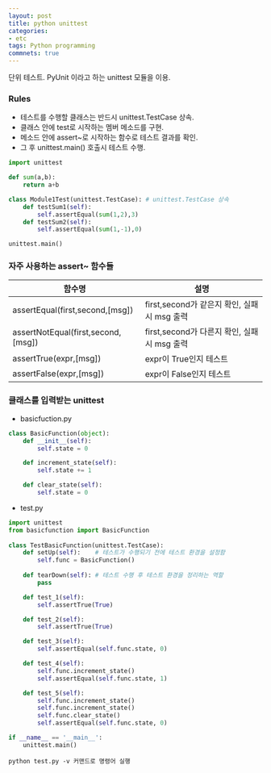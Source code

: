 ```yaml
---
layout: post
title: python unittest
categories:
- etc
tags: Python programming
commnets: true
---
```


단위 테스트. PyUnit 이라고 하는 unittest 모듈을 이용.

### Rules

- 테스트를 수행할 클래스는 반드시 unittest.TestCase 상속.
- 클래스 안에 test로 시작하는 멤버 메소드를 구현.
- 메소드 안에 assert~로 시작하는 함수로 테스트 결과를 확인.
- 그 후 unittest.main() 호출시 테스트 수행.


```python
import unittest

def sum(a,b):
	return a+b 

class Module1Test(unittest.TestCase): # unittest.TestCase 상속
	def testSum1(self):
		self.assertEqual(sum(1,2),3)
	def testSum2(self):
		self.assertEqual(sum(1,-1),0)

unittest.main()
```


### 자주 사용하는 assert~ 함수들

|함수명|설명|
|---|---|
|assertEqual(first,second,[msg])|first,second가 같은지 확인, 실패시 msg 출력|
|assertNotEqual(first,second,[msg])|first,second가 다른지 확인, 실패시 msg 출력||
|assertTrue(expr,[msg])|expr이 True인지 테스트|
|assertFalse(expr,[msg])|expr이 False인지 테스트|

### 클래스를 입력받는 unittest

- basicfuction.py
```python
class BasicFunction(object): 
	def __init__(self): 
		self.state = 0

	def increment_state(self): 
		self.state += 1

	def clear_state(self): 
		self.state = 0
```

- test.py

```python
import unittest
from basicfunction import BasicFunction
 
class TestBasicFunction(unittest.TestCase):
	def setUp(self):	# 테스트가 수행되기 전에 테스트 환경을 설정함
		self.func = BasicFunction()
	
	def tearDown(self):	# 테스트 수행 후 테스트 환경을 정리하는 역할
		pass

	def test_1(self):
		self.assertTrue(True)

	def test_2(self):
		self.assertTrue(True)

	def test_3(self):
		self.assertEqual(self.func.state, 0)

	def test_4(self):
		self.func.increment_state()
		self.assertEqual(self.func.state, 1)

	def test_5(self):
		self.func.increment_state()
		self.func.increment_state()
		self.func.clear_state()
		self.assertEqual(self.func.state, 0)

if __name__ == '__main__':
	unittest.main()
```

```
python test.py -v 커맨드로 명령어 실행
```
